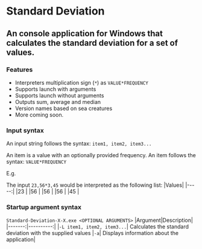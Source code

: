 # Standard Deviation
 **An console application for Windows that calculates the standard deviation for a set of values.**
 ---
 ### Features
* Interpreters multiplication sign (`*`) as `VALUE*FREQUENCY`
* Supports launch with arguments
* Supports launch without arguments
* Outputs sum, average and median
* Version names based on sea creatures
* More coming soon.

### Input syntax
An input string follows the syntax: `item1, item2, item3...`

An item is a value with an optionally provided frequency. An item follows the syntax: `VALUE*FREQUENCY`

E.g.

The input `23,56*3,45` would be interpreted as the following list:
|Values|
|-----:|
|23    |
|56    |
|56    |
|56    |
|45    |

### Startup argument syntax
`Standard-Deviation-X-X.exe <OPTIONAL ARGUMENTS>`
|Argument|Description|
|-------:|----------:|
|`-L item1, item2, item3...`| Calculates the standard deviation with the supplied values
|`-a`| Displays information about the application|


